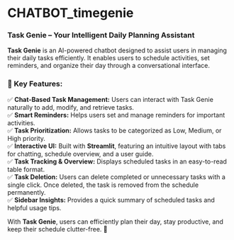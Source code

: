 # CHATBOT_timegenie
### **Task Genie – Your Intelligent Daily Planning Assistant**  

**Task Genie** is an AI-powered chatbot designed to assist users in managing their daily tasks efficiently. It enables users to schedule activities, set reminders, and organize their day through a conversational interface.  

### **🌟 Key Features:**  

✅ **Chat-Based Task Management:** Users can interact with Task Genie naturally to add, modify, and retrieve tasks.  
✅ **Smart Reminders:** Helps users set and manage reminders for important activities.  
✅ **Task Prioritization:** Allows tasks to be categorized as Low, Medium, or High priority.  
✅ **Interactive UI:** Built with **Streamlit**, featuring an intuitive layout with tabs for chatting, schedule overview, and a user guide.  
✅ **Task Tracking & Overview:** Displays scheduled tasks in an easy-to-read table format.  
✅ **Task Deletion:** Users can delete completed or unnecessary tasks with a single click. Once deleted, the task is removed from the schedule permanently.  
✅ **Sidebar Insights:** Provides a quick summary of scheduled tasks and helpful usage tips.  

With **Task Genie**, users can efficiently plan their day, stay productive, and keep their schedule clutter-free. 🚀
